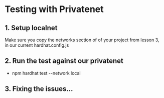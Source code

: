 # Testing with Privatenet

## 1. Setup localnet

Make sure you copy the networks section of of your project from lesson 3, in our current hardhat.config.js

## 2. Run the test against our privatenet

- npm hardhat test --network local

## 3. Fixing the issues...
